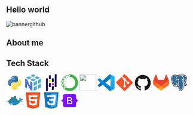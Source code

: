 ## Hello world  
![bannergithub](https://github.com/hugo-cordoba/hugo-cordoba/assets/110393853/ad7b08b9-4c95-4ba8-abe6-75ddab822f57)

## About me 

## Tech Stack
<div>
    <img src="https://github.com/devicons/devicon/blob/master/icons/python/python-original.svg" width="45px" height="45px">
    <img src="https://github.com/devicons/devicon/blob/master/icons/numpy/numpy-original.svg" width="45px" height="45px">
    <img src="https://github.com/devicons/devicon/blob/master/icons/pandas/pandas-original.svg" width="45px" height="45px">
    <img src="https://github.com/devicons/devicon/blob/master/icons/anaconda/anaconda-original.svg" width="45px" height="45px">
    <img src="https://huggingface.co/front/assets/huggingface_logo-noborder.svg" width="45px" height="45px">
    <img src="https://github.com/devicons/devicon/blob/master/icons/vscode/vscode-original.svg" width="45px" height="45px">
    <img src="https://github.com/devicons/devicon/blob/master/icons/git/git-original.svg" width="45px" height="45px">
    <img src="https://github.com/devicons/devicon/blob/master/icons/github/github-original.svg" width="45px" height="45px">
    <img src="https://github.com/devicons/devicon/blob/master/icons/gitlab/gitlab-original.svg" width="45px" height="45px">
    <img src="https://github.com/devicons/devicon/blob/master/icons/postgresql/postgresql-original.svg" width="45px" height="45px"> 
    <img src="https://github.com/devicons/devicon/blob/master/icons/docker/docker-original.svg" width="45px" height="45px"> 
    <img src="https://github.com/devicons/devicon/blob/master/icons/html5/html5-original.svg" width="45px" height="45px">
    <img src="https://github.com/devicons/devicon/blob/master/icons/css3/css3-original.svg" width="45px" height="45px"> 
    <img src="https://github.com/devicons/devicon/blob/master/icons/bootstrap/bootstrap-original.svg" width="45px" height="45px">
</div>
